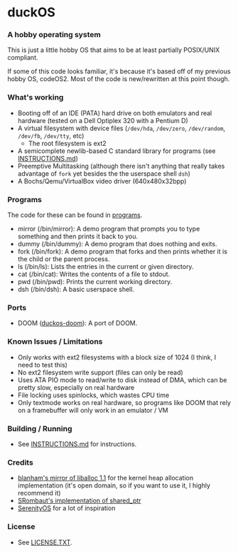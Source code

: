# duckOS
### A hobby operating system

This is just a little hobby OS that aims to be at least partially POSIX/UNIX compliant.

If some of this code looks familiar, it's because it's based off of my previous hobby OS, codeOS2. Most of the code is new/rewritten at this point though.

### What's working
- Booting off of an IDE (PATA) hard drive on both emulators and real hardware (tested on a Dell Optiplex 320 with a Pentium D)
- A virtual filesystem with device files (`/dev/hda`, `/dev/zero`, `/dev/random`, `/dev/fb`, `/dev/tty`, etc)
  - The root filesystem is ext2
- A semicomplete newlib-based C standard library for programs (see [INSTRUCTIONS.md](INSTRUCTIONS.md))
- Preemptive Multitasking (although there isn't anything that really takes advantage of `fork` yet besides the the userspace shell `dsh`)
- A Bochs/Qemu/VirtualBox video driver (640x480x32bpp)
  
### Programs

The code for these can be found in [programs](programs/).

- mirror (/bin/mirror): A demo program that prompts you to type something and then prints it back to you.
- dummy (/bin/dummy): A demo program that does nothing and exits.
- fork (/bin/fork): A demo program that forks and then prints whether it is the child or the parent process.
- ls (/bin/ls): Lists the entries in the current or given directory.
- cat (/bin/cat): Writes the contents of a file to stdout.
- pwd (/bin/pwd): Prints the current working directory.
- dsh (/bin/dsh): A basic userspace shell.

### Ports
- DOOM ([duckos-doom](https://github.com/byteduck/duckos-doom)): A port of DOOM.

### Known Issues / Limitations
- Only works with ext2 filesystems with a block size of 1024  (I think, I need to test this)
- No ext2 filesystem write support (files can only be read)
- Uses ATA PIO mode to read/write to disk instead of DMA, which can be pretty slow, especially on real hardware
- File locking uses spinlocks, which wastes CPU time
- Only textmode works on real hardware, so programs like DOOM that rely on a framebuffer will only work in an emulator / VM

### Building / Running
- See [INSTRUCTIONS.md](INSTRUCTIONS.md) for instructions.

### Credits
- [blanham's mirror of liballoc 1.1](https://github.com/blanham/liballoc) for the kernel heap allocation implementation (it's open domain, so if you want to use it, I highly recommend it)
- [SRombaut's implementation of shared_ptr](https://github.com/SRombauts/shared_ptr/)
- [SerenityOS](http://serenityos.org) for a lot of inspiration

### License
- See [LICENSE.TXT](LICENSE.txt).
